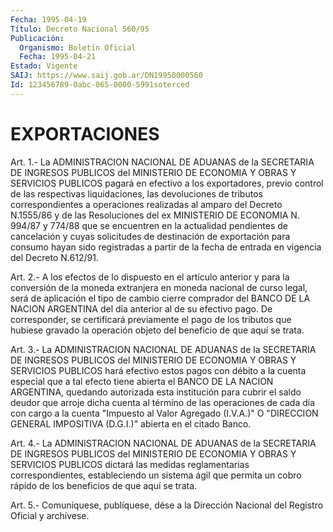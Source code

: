 ```yaml
---
Fecha: 1995-04-19
Título: Decreto Nacional 560/95
Publicación:
  Organismo: Boletín Oficial
  Fecha: 1995-04-21
Estado: Vigente
SAIJ: https://www.saij.gob.ar/DN19950000560
Id: 123456789-0abc-065-0000-5991soterced
---
```

# EXPORTACIONES

<a id="1"></a>
Art. 1.- La ADMINISTRACION NACIONAL DE ADUANAS de la SECRETARIA DE  INGRESOS   PUBLICOS  del  MINISTERIO  DE  ECONOMIA  Y  OBRAS  Y SERVICIOS PUBLICOS  pagará  en  efectivo a los exportadores, previo control  de  las  respectivas liquidaciones,  las  devoluciones  de tributos correspondientes  a  operaciones  realizadas al amparo del Decreto  N.1555/86  y  de  las Resoluciones del  ex  MINISTERIO  DE ECONOMIA N. 994/87 y 774/88  que  se  encuentren  en  la actualidad pendientes  de  cancelación  y cuyas solicitudes de destinación  de exportación para consumo hayan  sido  registradas  a  partir  de la fecha de entrada en vigencia del Decreto N.612/91.

<a id="2"></a>
Art. 2.- A los efectos de lo dispuesto en el artículo anterior y para  la conversión de la moneda extranjera en moneda nacional de curso legal,  será de aplicación el tipo de cambio cierre comprador del  BANCO DE LA  NACION  ARGENTINA  del  día  anterior  al  de  su efectivo  pago. De corresponder, se certificará previamente el pago de  los tributos  que  hubiese  gravado  la  operación  objeto  del beneficio de que aquí se trata.

<a id="3"></a>
Art. 3.- La ADMINISTRACION NACIONAL DE ADUANAS de la SECRETARIA DE  INGRESOS   PUBLICOS  del  MINISTERIO  DE  ECONOMIA  Y  OBRAS  Y SERVICIOS PUBLICOS  hará  efectivo  estos  pagos  con  débito  a la cuenta  especial  que  a  tal  efecto  tiene abierta el BANCO DE LA NACION ARGENTINA, quedando autorizada esta  institución para cubrir el  saldo  deudor  que  arroje  dicha  cuenta  al  término  de  las operaciones  de cada día con cargo a la cuenta "Impuesto  al  Valor Agregado  (I.V.A.)"   O  "DIRECCION  GENERAL  IMPOSITIVA  (D.G.I.)" abierta en el citado Banco.

<a id="4"></a>
Art. 4.- La ADMINISTRACION NACIONAL DE ADUANAS de la SECRETARIA DE  INGRESOS   PUBLICOS  del  MINISTERIO  DE  ECONOMIA  Y  OBRAS  Y SERVICIOS PUBLICOS dictará las medidas reglamentarias correspondientes,  estableciendo  un  sistema  ágil  que permita un cobro rápido de los beneficios de que aquí se trata.

<a id="5"></a>
Art. 5.- Comuníquese, publíquese, dése a la Dirección Nacional del Registro Oficial y archívese.